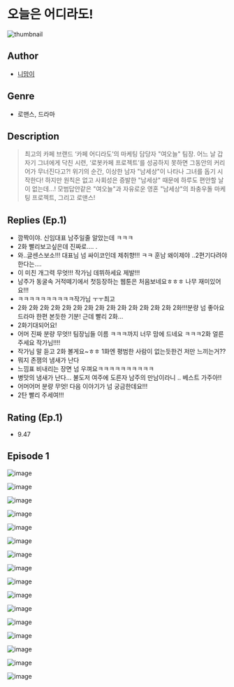 # 오늘은 어디라도!
![thumbnail](https://image-comic.pstatic.net/user_contents_data/challenge_comic/2023/05/23/351514/upload_7017283552440235056_480x623.jpeg)

## Author
- [니맘이](https://comic.naver.com/artistTitle?id=351514)

## Genre
- 로맨스, 드라마

## Description
> 최고의 카페 브랜드 ‘카페 어디라도’의 마케팅 담당자 "여오늘" 팀장. 어느 날 갑자기 그녀에게 닥친 시련, ‘로봇카페 프로젝트’를 성공하지 못하면 그동안의 커리어가 무너진다고?! 위기의 순간, 이상한 남자 "남세상"이 나타나 그녀를 돕기 시작한다! 하지만 원칙은 없고 사회성은 증발한 "남세상" 때문에 하루도 편안할 날이 없는데...! 모범답안같은 "여오늘"과 자유로운 영혼 "남세상"의 좌충우돌 마케팅 프로젝트, 그리고 로맨스!

## Replies (Ep.1)
- 깜짝이야. 신임대표 남주일줄 알았는데 ㅋㅋㅋ
- 2화 빨리보고싶은데 진짜로.... .
- 와..글센스보소!!! 대표님 넘 싸이코인데 제취향!!! ㅋㅋ 훈남 왜이제야 ..2편기다려야한다는....
- 이 미친 개그력 무엇!!! 작가님 데뷔하세요 제발!!!
- 남주가 동굴속 거적떼기에서 첫등장하는 웹툰은 처음보네요ㅎㅎㅎ 나무 재미있어요!!!
- ㅋㅋㅋㅋㅋㅋㅋㅋㅋㅋ작가님 ㅜㅜ최고
- 2화 2화 2화 2화 2화 2화 2화 2화 2화 2화 2화 2화 2화 2화 2화!!!분량 넘 좋아요 드라마 한편 본듯한 기분! 근데 빨리 2화...
- 2화기대되어요!
- 어머 진짜 분량 무엇!! 팀장님들 이름 ㅋㅋㅋ까지 너무 맘에 드네요 ㅋㅋㅋ2화 얼른 주세요 작가님!!!!
- 작가님 말 듣고 2화 볼게요~ㅎㅎ 1화엔 평범한 사람이 없는듯한건 저만 느끼는거??
- 뭐지 존잼의 냄새가 난다
- 느낌표 비내리는 장면 넘 우껴요ㅋㅋㅋㅋㅋㅋㅋㅋㅋㅋ
- 병맛의 냄새가 난다... 불도저 여주에 도른자 남주의 만남이라니 .. 베스트 가주아!!
- 어머어머 분량 무엇! 다음 이야기가 넘 궁금한데요!!!
- 2탄 빨리 주세여!!!

## Rating (Ep.1)
- 9.47

## Episode 1
![image](https://image-comic.pstatic.net/user_contents_data/challenge_comic/2023/05/24/351514/upload_3762811576855520053.jpeg)

![image](https://image-comic.pstatic.net/user_contents_data/challenge_comic/2023/05/24/351514/upload_3991087787262633574.jpeg)

![image](https://image-comic.pstatic.net/user_contents_data/challenge_comic/2023/05/24/351514/upload_7233962295304926820.jpeg)

![image](https://image-comic.pstatic.net/user_contents_data/challenge_comic/2023/05/24/351514/upload_3689916172137084773.jpeg)

![image](https://image-comic.pstatic.net/user_contents_data/challenge_comic/2023/05/24/351514/upload_3833464217532838710.jpeg)

![image](https://image-comic.pstatic.net/user_contents_data/challenge_comic/2023/05/24/351514/upload_7306298989235692340.jpeg)

![image](https://image-comic.pstatic.net/user_contents_data/challenge_comic/2023/05/24/351514/upload_4064042587117335860.jpeg)

![image](https://image-comic.pstatic.net/user_contents_data/challenge_comic/2023/05/24/351514/upload_7077517187307681589.jpeg)

![image](https://image-comic.pstatic.net/user_contents_data/challenge_comic/2023/05/24/351514/upload_3544955647745406308.jpeg)

![image](https://image-comic.pstatic.net/user_contents_data/challenge_comic/2023/05/24/351514/upload_3906927893752658022.jpeg)

![image](https://image-comic.pstatic.net/user_contents_data/challenge_comic/2023/05/24/351514/upload_4062640928097395255.jpeg)

![image](https://image-comic.pstatic.net/user_contents_data/challenge_comic/2023/05/24/351514/upload_4120900557394240304.jpeg)

![image](https://image-comic.pstatic.net/user_contents_data/challenge_comic/2023/05/24/351514/upload_3544726962326419557.jpeg)

![image](https://image-comic.pstatic.net/user_contents_data/challenge_comic/2023/05/24/351514/upload_7377800418516218937.jpeg)

![image](https://image-comic.pstatic.net/user_contents_data/challenge_comic/2023/05/24/351514/upload_7003999240001315938.jpeg)

![image](https://image-comic.pstatic.net/user_contents_data/challenge_comic/2023/05/24/351514/upload_4051377316972344374.jpeg)
